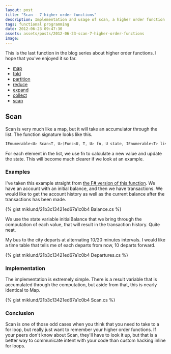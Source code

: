 ```yaml
---
layout: post
title: "Scan - 7 higher order functions"
description: Implementation and usage of scan, a higher order function.
tags: functional programming
date: 2012-06-23 09:47:30
assets: assets/posts/2012-06-23-scan-7-higher-order-functions
image: 
---
```


This is the last function in the blog series about higher order functions. I hope that you've enjoyed it so far.

* [map](/2012/06/03/map-7-higher-order-functions.html)
* [fold](/2012/06/06/fold-7-higher-order-functions.html)
* [partition](/2012/06/10/partition-7-higher-order-functions.html)
* [reduce](/2012/06/16/reduce-7-higher-order-functions.html)
* [expand](/2012/06/19/expand-7-higher-order-functions.html)
* [collect](/2012/06/21/collect-7-higher-order-functions.html)
* [scan](/2012/06/23/scan-7-higher-order-functions.html)

## Scan

Scan is very much like a map, but it will take an accumulator through the list. The function signature looks like this.

```csharp
IEnumerable<U> Scan<T, U>(Func<U, T, U> fn, U state, IEnumerable<T> list)
```

For each element in the list, we use fn to calculate a new value and update the state. This will become much clearer if we look at an example.

### Examples

I've taken this example straight from [the F# version of this function](http://msdn.microsoft.com/en-us/library/ee370366.aspx). We have an account with an initial balance, and then we have transactions. We would like to get the account history as well as the current balance after the transactions has been made.

{% gist miklund/21b3c13421ed67a1c0b4 Balance.cs %}

We use the state variable initialBalance that we bring through the computation of each value, that will result in the transaction history. Quite neat.

My bus to the city departs at alternating 10/20 minutes intervals. I would like a time table that tells me of each departs from now, 10 departs forward.

{% gist miklund/21b3c13421ed67a1c0b4 Departures.cs %}

### Implementation

The implementation is extremely simple. There is a result variable that is accumulated through the computation, but aside from that, this is nearly identical to Map.

{% gist miklund/21b3c13421ed67a1c0b4 Scan.cs %}

### Conclusion

Scan is one of those odd cases when you think that you need to take to a for loop, but really just want to remember your higher order functions. If your peers don't know about Scan, they'll have to look it up, but that is a better way to communicate intent with your code than custom hacking inline for loops.
